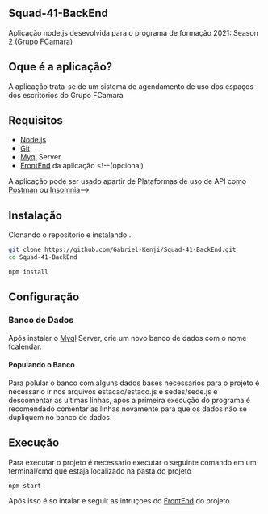 ## Squad-41-BackEnd

Aplicação node.js desevolvida para o programa de formação 2021: Season 2 [(Grupo FCamara)](https://fcamara.com.br/)
## Oque é a aplicação?

A aplicação trata-se de um sistema de agendamento de uso dos espaços dos escritorios do Grupo FCamara

## Requisitos

* [Node.js](https://nodejs.org/)
* [Git](https://git-scm.com/)
* [Myql](https://www.mysql.com/) Server
* [FrontEnd](https://github.com/Gabriel-Kenji/Squad-41-FrotEnd) da aplicação <!--(opcional)     

A aplicação pode ser usado apartir de Plataformas de uso de API como [Postman](https://www.postman.com/) ou [Insomnia](https://insomnia.rest/)-->

 
## Instalação

Clonando o repositorio e instalando ..

```bash
git clone https://github.com/Gabriel-Kenji/Squad-41-BackEnd.git
cd Squad-41-BackEnd
```

```bash
npm install
```

## Configuração

### Banco de Dados

Após instalar o [Myql](https://www.mysql.com/) Server, crie um novo banco de dados com o nome fcalendar.

#### Populando o Banco

Para polular o banco com alguns dados bases necessarios para o projeto é necessario ir nos arquivos estacao/estaco.js e sedes/sede.js e descomentar as ultimas linhas, apos a primeira execução do programa é recomendado comentar as linhas novamente para que os dados não se dupliquem no banco de dados.

## Execução

Para executar o projeto é necessario executar o seguinte comando em um terminal/cmd que estaja localizado na pasta do projeto 

```bash
npm start
```

Após isso é so intalar e seguir as intruçoes  do [FrontEnd](https://github.com/Gabriel-Kenji/Squad-41-FrotEnd) do projeto
